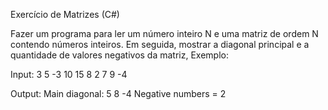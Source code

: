 Exercício de Matrizes (C#)

Fazer um programa para ler um número inteiro N e uma matriz de ordem N contendo números inteiros. Em seguida, mostrar a diagonal
principal e a quantidade de valores negativos da matriz, Exemplo:

Input:
3
5 -3 10
15 8 2
7 9 -4

Output:
Main diagonal:
5 8 -4
Negative numbers = 2
